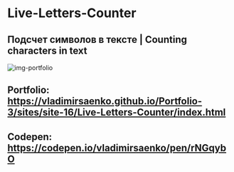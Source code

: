 # Live-Letters-Counter

## Подсчет символов в тексте | Counting characters in text

![img-portfolio](https://user-images.githubusercontent.com/56477695/172147972-e9d56c70-0134-495b-86ac-e2982ccaec90.png)

## Portfolio: https://vladimirsaenko.github.io/Portfolio-3/sites/site-16/Live-Letters-Counter/index.html

## Codepen: https://codepen.io/vladimirsaenko/pen/rNGqybO
